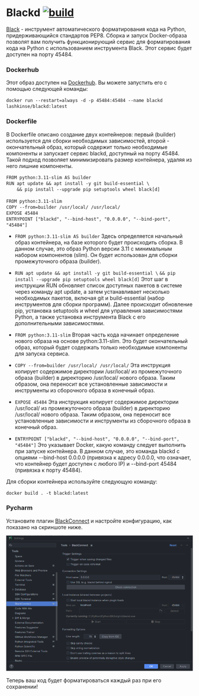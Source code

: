 # Blackd [![build](https://github.com/lashkinse/blackd/actions/workflows/blackd_workflow.yml/badge.svg)](https://github.com/lashkinse/blackd/actions/workflows/blackd_workflow.yml)

[Black](https://github.com/psf/black) - инструмент автоматического форматирования кода на Python, придерживающийся стандартов PEP8. Сборка и запуск Docker-образа позволят вам получить функционирующий сервис для форматирования кода на Python с использованием инструмента Black. Этот сервис будет доступен на порту 45484.

### Dockerhub

Этот образ доступен на [Dockerhub](https://hub.docker.com/r/lashkinse/blackd). Вы можете запустить его с помощью следующей команды:

```
docker run --restart=always -d -p 45484:45484 --name blackd lashkinse/blackd:latest
```

### Dockerfile

В Dockerfile описано создание двух контейнеров: первый (builder) используется для сборки необходимых зависимостей, второй - окончательный образ, который содержит только необходимые компоненты и запускает сервис blackd, доступный на порту 45484. Такой подход позволяет минимизировать размер контейнера, удаляя из него лишние компоненты.

```
FROM python:3.11-slim AS builder
RUN apt update && apt install -y git build-essential \
    && pip install --upgrade pip setuptools wheel black[d]

FROM python:3.11-slim
COPY --from=builder /usr/local/ /usr/local/
EXPOSE 45484
ENTRYPOINT ["blackd", "--bind-host", "0.0.0.0", "--bind-port", "45484"]
```

- `FROM python:3.11-slim AS builder`
  Здесь определяется начальный образ контейнера, на базе которого будет происходить сборка. В данном случае, это образ Python версии 3.11 с минимальным набором компонентов (slim). Он будет использован для сборки промежуточного образа (builder).

- `RUN apt update && apt install -y git build-essential \`
  `&& pip install --upgrade pip setuptools wheel black[d]`
  Этот шаг в инструкции RUN обновляет список доступных пакетов в системе через команду apt update, а затем устанавливает несколько необходимых пакетов, включая git и build-essential (набор инструментов для сборки программ). Далее происходит обновление pip, установка setuptools и wheel для управления зависимостями Python, а также установка инструмента Black с его дополнительными зависимостями.

- `FROM python:3.11-slim`
  Вторая часть кода начинает определение нового образа на основе python:3.11-slim. Это будет окончательный образ, который будет содержать только необходимые компоненты для запуска сервиса.

- `COPY --from=builder /usr/local/ /usr/local/`
  Эта инструкция копирует содержимое директории /usr/local/ из промежуточного образа (builder) в директорию /usr/local/ нового образа. Таким образом, она переносит все установленные зависимости и инструменты из сборочного образа в конечный образ.

- `EXPOSE 45484`
  Эта инструкция копирует содержимое директории /usr/local/ из промежуточного образа (builder) в директорию /usr/local/ нового образа. Таким образом, она переносит все установленные зависимости и инструменты из сборочного образа в конечный образ.

- `ENTRYPOINT ["blackd", "--bind-host", "0.0.0.0", "--bind-port", "45484"]`
  Это указывает Docker, какую команду следует выполнить при запуске контейнера. В данном случае, это команда blackd с опциями --bind-host 0.0.0.0 (привязка к адресу 0.0.0.0, что означает, что контейнер будет доступен с любого IP) и --bind-port 45484 (привязка к порту 45484).

Для сборки контейнера используйте следующую команду:

```
docker build . -t blackd:latest
```

### Pycharm

Установите плагин [BlackConnect](https://plugins.jetbrains.com/plugin/14321-blackconnect) и настройте конфигурацию, как показано на скриншоте ниже.

![BlackConnect config](https://raw.githubusercontent.com/lashkinse/blackd/master/screenshots/BlackConnect.png "BlackConnect config")

Теперь ваш код будет форматироваться каждый раз при его сохранении!
